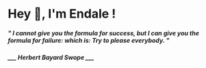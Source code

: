 <h1 title="head"> Hey 👋, I'm Endale !</h1>

**<h5><i>" I cannot give you the formula for success, but I can give you the formula for failure: which is: Try to please everybody. "</i></h5>**

*<b>___ Herbert Bayard Swope ___</b>*
